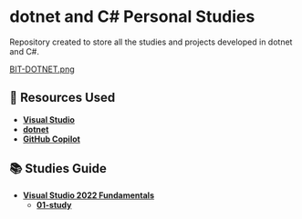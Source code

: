 ﻿# dotnet and C# Personal Studies

Repository created to store all the studies and projects developed in dotnet and C#.

[BIT-DOTNET.png](https://postimg.cc/1g2GvTC7)

## 🚀 Resources Used 

* **[Visual Studio](https://visualstudio.microsoft.com/?WT.mc_id=javascript-0000-gllemos)**
* **[dotnet](https://dotnet.microsoft.com/?WT.mc_id=javascript-0000-gllemos)**
* **[GitHub Copilot](https://github.com/features/copilot/?WT.mc_id=javascript-0000-gllemos)**


## 📚 Studies Guide 

- **[Visual Studio 2022 Fundamentals](https://app.pluralsight.com/library/courses/visual-studio-2022-fundamentals/table-of-contents)**
  - **[01-study](./01-study/README.md)**



